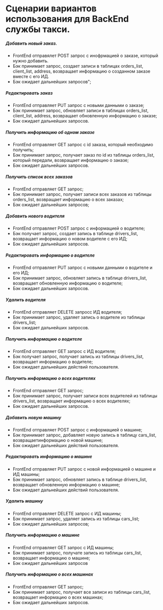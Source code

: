﻿# Сценарии вариантов использования для BackEnd службы такси.

##### Добавить новый заказ.
  - FrontEnd отправялет POST запрос с инофрмацией о заказе, который нужно добавить.
  - Бэк принимает запрос, создает записи в таблицах orders_list, client_list, address, возвращает информацию о созданном заказе вместе с его ИД.
  - Бэк ожидает дальнейших запросов";

##### Редактировать заказ
  - FrontEnd отправляет PUT запрос с новыми данными о заказе;
  - Бэк принимает запрос, обновляет записи в таблицах orders_list, client_list, address, возвращает обновленную информацию о заказе;
  - Бэк ожидает дальнейших запросов.

##### Получить информацию об одном заказе
  - FrontEnd отправляет GET запрос с id заказа, который необходимо получить;
  - Бэк принимает запрос, получает заказ по id из таблицы orders_list, который передали, возвращает информацию о заказе;
  - Бэк ожидает дальнейших запросов.

##### Получить список всех заказов
  - FrontEnd отправляет GET запрос;
  - Бэк принимает запрос, получает записи всех заказов из таблицы orders_list, возвращает информацию о всех заказах;
  - Бэк ожидает дальнейших запросов;

##### Добавить нового водителя
  - FrontEnd отправляет POST запрос с информацией о водителе;
  - Бэк получает запрос, создает запись в таблице drivers_list, возвращает информацию о новом водителе с его ИД;
  - Бэк ожидает дальнейших запросов.

##### Редактировать информацию о водителе
  - FrontEnd отправляет PUT запрос с новыми данными о водителе и его ИД;
  - Бэк принимает запрос, обновляет запись в таблице drivers_list, возвращает обновленную информацию о водителе;
  - Бэк ожидает дальнейших запросов.

##### Удалить водителя
  - FrontEnd отправляет DELETE запросс ИД водителя;
  - Бэк принимает запрос, удаляет запись о водителе из таблицы drivers_list;
  - Бэк ожидает дальнейших запросов.

##### Получить информацию о водителе
  - FrontEnd отправляет GET запрос с ИД водителя;
  - Бэк получает запрос, получает запись из таблицы drivers_list, возвращает информацию о водителе;
  - Бэк ожидает дальнейших действий пользователя.

##### Получить информацию о всех водителях
  - FrontEnd отправляет GET запрос;
  - Бэк принимает запрос, получает записи всех водителей из таблицы drivers_list, возвращает информацию о всех водителях;
  - Бэк ожидает дальнейших запросов.

##### Добавить новую машину
  - FrontEnd отправляет POST запрос с информацией о машине;
  - Бэк принимает запрос, добавляет новую запись в таблицу cars_list, возвращаетинформацию о новой машине;
  - Бэк ожидает дальнейших действий пользователя.

##### Редактировать информацию о машине
  - FrontEnd отправляет PUT запрос с новой информацией о машине и ИД машины;
  - Бэк принимает запрос, обновляет запись в таблице drivers_list, возвращает обновленную информацию о машине;
  - Бэк ожидает дальнейших действий пользователя.

##### Удалить машину
  - FrontEnd отправляет DELETE запрос с ИД машины;
  - Бэк принимает запрос, удаляет запись из таблицы cars_list;
  - Бэк ожидает дальнейших запросов;

##### Получить информацию о машине
  - FrontEnd отправляет GET запрос с ИД машины;
  - Бэк принимает запрос, получате запись из таблицы cars_list, возвращает информацию о машине;
  - Бэк ожидает дальнейших запросов

##### Получить информацию о всех машинах
  - FrontEnd отправляет GET запрос;
  - Бэк принимает запрос, получает все записи из таблицы cars_list, возвращает информацию о всех машинах;
  - Бэк ожидает дальнейших запросов.